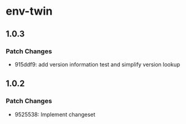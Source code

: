 # env-twin

## 1.0.3

### Patch Changes

- 915ddf9: add version information test and simplify version lookup

## 1.0.2

### Patch Changes

- 9525538: Implement changeset
